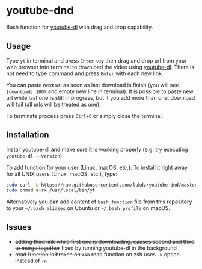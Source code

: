 # youtube-dnd
Bash function for [youtube-dl](https://github.com/ytdl-org/youtube-dl) with drag and drop capability.

## Usage
Type `yt` in terminal and press `Enter` key then drag and drop url from your web browser into terminal to download the video using [youtube-dl](https://github.com/ytdl-org/youtube-dl). There is not need to type command and press `Enter` with each new link.

You can paste next url as soon as last download is finish (you will see `[download] 100%` and empty new line in terminal). It is possible to paste new url while last one is still in progress, but if you add more than one, download will fail (all urls will be treated as one).

To terminate process press `Ctrl+C` or simply close the terminal. 

## Installation
Install [youtube-dl](https://github.com/ytdl-org/youtube-dl) and make sure it is working properly (e.g. try executing `youtube-dl --version`).

To add function for your user (Linux, macOS, etc.):
To install it right away for all UNIX users (Linux, macOS, etc.), type:

```bash
sudo curl -L https://raw.githubusercontent.com/lukdz/youtube-dnd/master/yt -o /usr/local/bin/yt
sudo chmod a+rx /usr/local/bin/yt
```

Alternatively you can add content of `bash_function` file from this repository to your `~/.bash_aliases` on Ubuntu or `~/.bash_profile` on macOS.

## Issues
- ~~adding third link while first one is downloading, causes second and third to merge together~~ fixed by running youtube-dl in the background
- ~~read function is broken on `zsh`~~ read function on zsh uses `-k` option instead of `-n`
